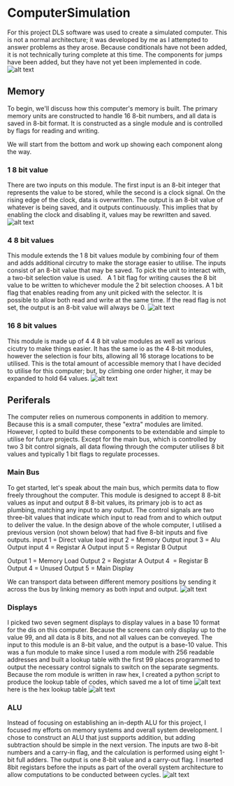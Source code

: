 # ComputerSimulation
For this project DLS software was used to create a simulated computer. This is not a normal architecture; it was developed by me as I attempted to answer problems as they arose. Because conditionals have not been added, it is not technically turing complete at this time. The components for jumps have been added, but they have not yet been implemented in code. 
![alt text](https://github.com/Dhubbs/ComputerSimulation/blob/main/Screen%20Shot%202022-02-09%20at%207.25.25%20PM.png)

## Memory 
To begin, we'll discuss how this computer's memory is built. The primary memory units are constructed to handle 16 8-bit numbers, and all data is saved in 8-bit format. It is constructed as a single module and is controlled by flags for reading and writing.

We will start from the bottom and work up showing each component along the way.
### 1 8 bit value
There are two inputs on this module. The first input is an 8-bit integer that represents the value to be stored, while the second is a clock signal. On the rising edge of the clock, data is overwritten. The output is an 8-bit value of whatever is being saved, and it outputs continuously. This implies that by enabling the clock and disabling it, values may be rewritten and saved.
![alt text](https://github.com/Dhubbs/ComputerSimulation/blob/main/Memory/Screen%20Shot%202022-02-09%20at%207.27.18%20PM.png)


### 4 8 bit values
This module extends the 1 8 bit values module by combining four of them and adds additional circutry to make the storage easier to utilise. The inputs consist of an 8-bit value that may be saved. To pick the unit to interact with, a two-bit selection value is used.   A 1 bit flag for writing causes the 8 bit value to be written to whichever module the 2 bit selection chooses. A 1 bit flag that enables reading from any unit picked with the selector. It is possible to allow both read and write at the same time. If the read flag is not set, the output is an 8-bit value will always be 0.
![alt text](https://github.com/Dhubbs/ComputerSimulation/blob/main/Memory/Screen%20Shot%202022-02-09%20at%207.27.10%20PM.png)


### 16 8 bit values
This module is made up of 4 4 8 bit value modules as well as various cicutry to make things easier. It has the same io as the 4 8-bit modules, however the selection is four bits, allowing all 16 storage locations to be utilised. This is the total amount of accessible memory that I have decided to utilise for this computer; but, by climbing one order higher, it may be expanded to hold 64 values.
![alt text](https://github.com/Dhubbs/ComputerSimulation/blob/main/Memory/Screen%20Shot%202022-02-09%20at%207.27.03%20PM.png)

## Periferals
The computer relies on numerous components in addition to memory. Because this is a small computer, these "extra" modules are limited. However, I opted to build these components to be extendable and simple to utilise for future projects. Except for the main bus, which is controlled by two 3 bit control signals, all data flowing through the computer utilises 8 bit values and typically 1 bit flags to regulate processes.

### Main Bus
To get started, let's speak about the main bus, which permits data to flow freely throughout the computer. This module is designed to accept 8 8-bit values as input and output 8 8-bit values, its primary job is to act as plumbing, matching any input to any output. The control signals are two three-bit values that indicate which input to read from and to which output to deliver the value. In the design above of the whole computer, I utilised a previous version (not shown below) that had five 8-bit inputs and five outputs.
input 1 = Direct value load
input 2 = Memory Output
input 3 = Alu Output
input 4 = Registar A Output
input 5 = Registar B Output

Output 1 = Memory Load
Output 2 = Registar A
Output 4  = Registar B
Output 4 = Unused
Output 5 = Main Display

We can transport data between different memory positions by sending it across the bus by linking memory as both input and output.
![alt text](https://github.com/Dhubbs/ComputerSimulation/blob/main/Periferals/Screen%20Shot%202022-02-09%20at%207.26.47%20PM.png)

### Displays
I picked two seven segment displays to display values in a base 10 format for the dis on this computer. Because the screens can only display up to the value 99, and all data is 8 bits, and not all values can be conveyed. The input to this module is an 8-bit value, and the output is a base-10 value. This was a fun module to make since I used a rom module with 256 readable addresses and built a lookup table with the first 99 places programmed to output the necessary control signals to switch on the separate segments. Because the rom module is written in raw hex, I created a python script to produce the lookup table of codes, which saved me a lot of time
![alt text](https://github.com/Dhubbs/ComputerSimulation/blob/main/Periferals/Screen%20Shot%202022-02-09%20at%207.28.13%20PM.png)
here is the hex lookup table
![alt text](https://github.com/Dhubbs/ComputerSimulation/blob/main/Periferals/Screen%20Shot%202022-02-09%20at%207.28.25%20PM.png)

### ALU
Instead of focusing on establishing an in-depth ALU for this project, I focused my efforts on memory systems and overall system development. I chose to construct an ALU that just supports addition, but adding subtraction should be simple in the next version. The inputs are two 8-bit numbers and a carry-in flag, and the calculation is performed using eight 1-bit full adders. The output is one 8-bit value and a carry-out flag. I inserted 8bit registars before the inputs as part of the overall system architecture to allow computations to be conducted between cycles.
![alt text](https://github.com/Dhubbs/ComputerSimulation/blob/main/Periferals/Screen%20Shot%202022-02-09%20at%207.29.28%20PM.png)
